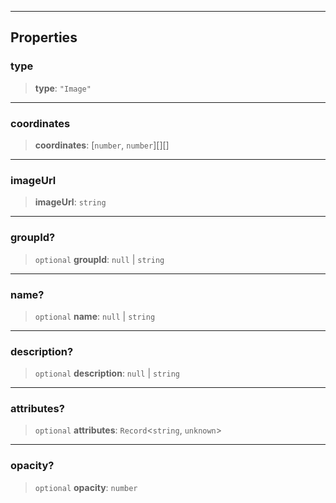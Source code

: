 ***

## Properties

### type

> **type**: `"Image"`

***

### coordinates

> **coordinates**: \[`number`, `number`]\[]\[]

***

### imageUrl

> **imageUrl**: `string`

***

### groupId?

> `optional` **groupId**: `null` | `string`

***

### name?

> `optional` **name**: `null` | `string`

***

### description?

> `optional` **description**: `null` | `string`

***

### attributes?

> `optional` **attributes**: `Record`\<`string`, `unknown`>

***

### opacity?

> `optional` **opacity**: `number`

